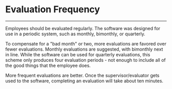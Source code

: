 # Evaluation Frequency 
---

Employees should be evaluated regularly.  The software was designed for use in a periodic system, such as monthly, bimonthly, or quarterly.

To compensate for a "bad month" or two, more evaluations are favored over fewer evaluations.  Monthly evaluations are suggested, with bimonthly next in line.  While the software can be used for quarterly evaluations, this scheme only produces four evaluation periods - not enough to include all of the good things that the employee does.

More frequent evaluations are better.  Once the supervisor/evaluator gets used to the software, completing an evaluation will take about ten minutes.